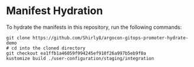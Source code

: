 # Manifest Hydration

To hydrate the manifests in this repository, run the following commands:

```shell
git clone https://github.com/Shirly8/argocon-gitops-promoter-hydrate-demo
# cd into the cloned directory
git checkout ea1ffb1a46059f994245ef910f26a997b5eb9f0a
kustomize build ./user-configuration/staging/integration
```

